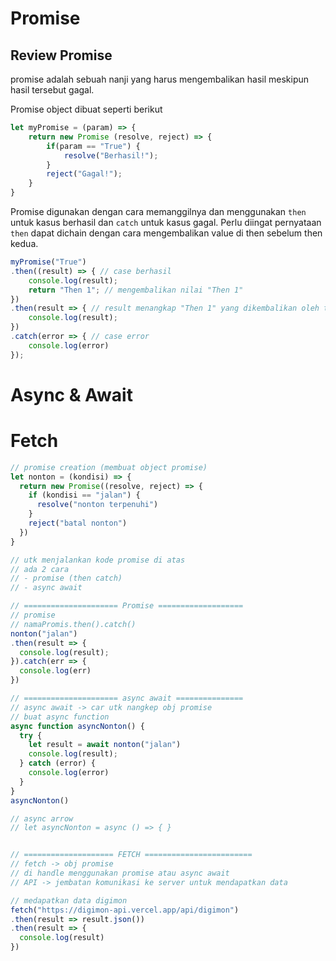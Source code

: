 # Promise
## Review Promise
promise adalah sebuah nanji yang harus mengembalikan hasil meskipun hasil tersebut gagal.

Promise object dibuat seperti berikut 
```js
let myPromise = (param) => {
    return new Promise (resolve, reject) => {
        if(param == "True") {
            resolve("Berhasil!");
        }
        reject("Gagal!");
    }
}
```
Promise digunakan dengan cara memanggilnya dan menggunakan `then` untuk kasus berhasil dan `catch` untuk kasus gagal. Perlu diingat pernyataan `then` dapat dichain dengan cara mengembalikan value di then sebelum then kedua.
```js
myPromise("True")
.then((result) => { // case berhasil
    console.log(result); 
    return "Then 1"; // mengembalikan nilai "Then 1" 
})
.then(result => { // result menangkap "Then 1" yang dikembalikan oleh then pertama
    console.log(result);
})
.catch(error => { // case error
    console.log(error)
});
```

# Async & Await

# Fetch

```js
// promise creation (membuat object promise)
let nonton = (kondisi) => {
  return new Promise((resolve, reject) => {
    if (kondisi == "jalan") {
      resolve("nonton terpenuhi")
    }
    reject("batal nonton")
  })
}

// utk menjalankan kode promise di atas
// ada 2 cara
// - promise (then catch)
// - async await

// ===================== Promise ===================
// promise
// namaPromis.then().catch()
nonton("jalan")
.then(result => {
  console.log(result);
}).catch(err => {
  console.log(err)
})

// ===================== async await ===============
// async await -> car utk nangkep obj promise
// buat async function
async function asyncNonton() {
  try {
    let result = await nonton("jalan")
    console.log(result);
  } catch (error) {
    console.log(error)
  }
}
asyncNonton()

// async arrow
// let asyncNonton = async () => { }


// ==================== FETCH ========================
// fetch -> obj promise
// di handle menggunakan promise atau async await
// API -> jembatan komunikasi ke server untuk mendapatkan data

// medapatkan data digimon
fetch("https://digimon-api.vercel.app/api/digimon")
.then(result => result.json())
.then(result => {
  console.log(result)
})
```